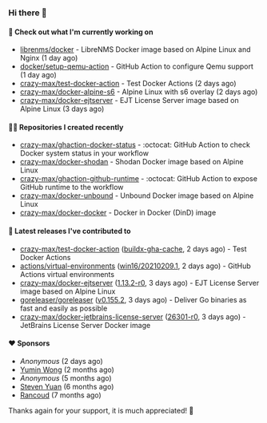 ### Hi there 👋

#### 👷 Check out what I'm currently working on

- [librenms/docker](https://github.com/librenms/docker) - LibreNMS Docker image based on Alpine Linux and Nginx (1 day ago)
- [docker/setup-qemu-action](https://github.com/docker/setup-qemu-action) - GitHub Action to configure Qemu support (1 day ago)
- [crazy-max/test-docker-action](https://github.com/crazy-max/test-docker-action) - Test Docker Actions (2 days ago)
- [crazy-max/docker-alpine-s6](https://github.com/crazy-max/docker-alpine-s6) - Alpine Linux with s6 overlay (2 days ago)
- [crazy-max/docker-ejtserver](https://github.com/crazy-max/docker-ejtserver) - EJT License Server image based on Alpine Linux  (3 days ago)

#### 👨‍💻 Repositories I created recently

- [crazy-max/ghaction-docker-status](https://github.com/crazy-max/ghaction-docker-status) - :octocat: GitHub Action to check Docker system status in your workflow
- [crazy-max/docker-shodan](https://github.com/crazy-max/docker-shodan) - Shodan Docker image based on Alpine Linux
- [crazy-max/ghaction-github-runtime](https://github.com/crazy-max/ghaction-github-runtime) - :octocat: GitHub Action to expose GitHub runtime to the workflow
- [crazy-max/docker-unbound](https://github.com/crazy-max/docker-unbound) - Unbound Docker image based on Alpine Linux
- [crazy-max/docker-docker](https://github.com/crazy-max/docker-docker) - Docker in Docker (DinD) image

#### 🚀 Latest releases I've contributed to

- [crazy-max/test-docker-action](https://github.com/crazy-max/test-docker-action) ([buildx-gha-cache](https://github.com/crazy-max/test-docker-action/releases/tag/buildx-gha-cache), 2 days ago) - Test Docker Actions
- [actions/virtual-environments](https://github.com/actions/virtual-environments) ([win16/20210209.1](https://github.com/actions/virtual-environments/releases/tag/win16%2F20210209.1), 2 days ago) - GitHub Actions virtual environments
- [crazy-max/docker-ejtserver](https://github.com/crazy-max/docker-ejtserver) ([1.13.2-r0](https://github.com/crazy-max/docker-ejtserver/releases/tag/1.13.2-r0), 3 days ago) - EJT License Server image based on Alpine Linux 
- [goreleaser/goreleaser](https://github.com/goreleaser/goreleaser) ([v0.155.2](https://github.com/goreleaser/goreleaser/releases/tag/v0.155.2), 3 days ago) - Deliver Go binaries as fast and easily as possible
- [crazy-max/docker-jetbrains-license-server](https://github.com/crazy-max/docker-jetbrains-license-server) ([26301-r0](https://github.com/crazy-max/docker-jetbrains-license-server/releases/tag/26301-r0), 3 days ago) - JetBrains License Server Docker image

#### ❤️ Sponsors
- _Anonymous_ (2 days ago)
- [Yumin Wong](https://github.com/itsbagpack) (2 months ago)
- _Anonymous_ (5 months ago)
- [Steven Yuan](https://github.com/syuan100) (6 months ago)
- [Rancoud](https://github.com/rancoud) (7 months ago)

Thanks again for your support, it is much appreciated! 🙏
